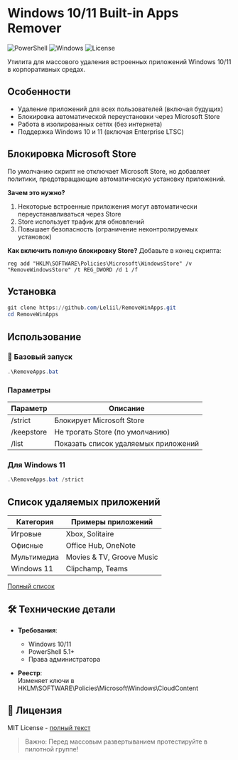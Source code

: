 # Windows 10/11 Built-in Apps Remover

![PowerShell](https://img.shields.io/badge/PowerShell-%235391FE.svg?logo=powershell&logoColor=white)
![Windows](https://img.shields.io/badge/Windows-10/11-0078D6.svg?logo=windows)
![License](https://img.shields.io/badge/License-MIT-blue.svg)

Утилита для массового удаления встроенных приложений Windows 10/11 в корпоративных средах.

## Особенности
- Удаление приложений для всех пользователей (включая будущих)
- Блокировка автоматической переустановки через Microsoft Store
- Работа в изолированных сетях (без интернета)
- Поддержка Windows 10 и 11 (включая Enterprise LTSC)

## Блокировка Microsoft Store
По умолчанию скрипт не отключает Microsoft Store, но добавляет политики, предотвращающие автоматическую установку приложений.

**Зачем это нужно?**
1. Некоторые встроенные приложения могут автоматически переустанавливаться через Store
2. Store использует трафик для обновлений
3. Повышает безопасность (ограничение неконтролируемых установок)

**Как включить полную блокировку Store?**
Добавьте в конец скрипта:
```batch
reg add "HKLM\SOFTWARE\Policies\Microsoft\WindowsStore" /v "RemoveWindowsStore" /t REG_DWORD /d 1 /f
```

## Установка
```powershell
git clone https://github.com/Leliil/RemoveWinApps.git
cd RemoveWinApps
```

## Использование
### 🔄 Базовый запуск
```powershell
.\RemoveApps.bat
```

### Параметры
| Параметр       | Описание                          |
|----------------|-----------------------------------|
| /strict        | Блокирует Microsoft Store         |
| /keepstore     | Не трогать Store (по умолчанию)   |
| /list          | Показать список удаляемых приложений |

### Для Windows 11
```powershell
.\RemoveApps.bat /strict
```

## Список удаляемых приложений
| Категория       | Примеры приложений                |
|----------------|-----------------------------------|
| Игровые        | Xbox, Solitaire                   |
| Офисные        | Office Hub, OneNote               |
| Мультимедиа    | Movies & TV, Groove Music         |
| Windows 11     | Clipchamp, Teams                  |

[Полный список](RemoveApps.bat)

## 🛠 Технические детали
- **Требования**: 
  - Windows 10/11
  - PowerShell 5.1+
  - Права администратора

- **Реестр**:  
  Изменяет ключи в HKLM\SOFTWARE\Policies\Microsoft\Windows\CloudContent

## 📜 Лицензия
MIT License - [полный текст](LICENSE)

> Важно: Перед массовым развертыванием протестируйте в пилотной группе!
